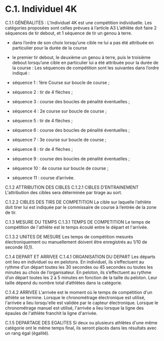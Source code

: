 # C.1. Individuel 4K

C.1.1 GÉNÉRALITÉS :
L'Individuel 4K est une compétition individuelle.
Les catégories proposées sont celles prévues à l’article A3
L’athlète doit faire 2 séquences de tir debout, et 1 séquence de tir un genou à terre.

- dans l’ordre de son choix lorsqu’une cible ne lui a pas été attribuée en particulier pour la durée de
  la course
- le premier tir debout, le deuxième un genou à terre, puis le troisième debout lorsqu’une cible en
  particulier lui a été attribuée pour la durée de la course
  :
  Les séquences de compétition sont les suivantes dans l’ordre indiqué :

- séquence 1 : 1ère Course sur boucle de course ;
- séquence 2 : tir de 4 flèches ;
- séquence 3 : course des boucles de pénalité éventuelles ;
- séquence 4 : 2e course sur boucle de course ;
- séquence 5 : tir de 4 flèches ;
- séquence 6 : course des boucles de pénalité éventuelles ;
- séquence 7 : 3e course sur boucle de course ;
- séquence 8 : tir de 4 flèches ;
- séquence 9 : course des boucles de pénalité éventuelles ;
- séquence 10 : 4e course sur boucle de course ;
- séquence 11 : course d’arrivée.

C.1.2 ATTRIBUTION DES CIBLES
C.1.2.1 CIBLES D’ENTRAINEMENT
L'attribution des cibles sera déterminée par tirage au sort.

C.1.2.2 CIBLES DES TIRS DE COMPETITION
La cible sur laquelle l’athlète doit tirer lui est indiquée par le commissaire de course à l’entrée de la zone de
tir.

C.1.3 MESURE DU TEMPS
C.1.3.1 TEMPS DE COMPETITION
Le temps de compétition de l'athlète est le temps écoulé entre le départ et l'arrivée.

C.1.3.2 UNITES DE MESURE
Les temps de compétition mesurés électroniquement ou manuellement doivent être enregistrés au 1/10
de seconde (0,1).

C.1.4 DEPART ET ARRIVEE
C.1.4.1 ORGANISATION DU DEPART
Les départs ont lieu en individuel ou en pelotons. En individuel, ils s’effectuent au rythme d’un départ toutes
les 30 secondes ou 45 secondes ou toutes les minutes au choix de l’organisateur. En peloton, ils
s’effectuent au rythme d’un départ toutes les 2 à 5 minutes en fonction de la taille du peloton. Leur taille
dépend du nombre total d’athlètes dans la catégorie.

C.1.4.2 ARRIVEE
L'arrivée est le moment où le temps de compétition d'un athlète se termine.
Lorsque le chronométrage électronique est utilisé, l'arrivée a lieu lorsqu'elle est validée par le capteur
électronique.
Lorsque le chronométrage manuel est utilisé, l'arrivée a lieu lorsque la ligne des épaules de l'athlète franchit
la ligne d'arrivée.

C.1.5 DEPARTAGE DES EGALITES
Si deux ou plusieurs athlètes d'une même catégorie ont le même temps final, ils seront placés dans les
résultats avec un rang égal (égalité).
